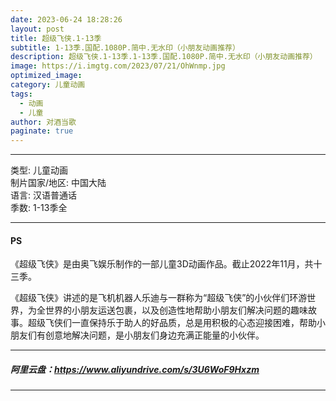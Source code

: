 ```yaml
---
date: 2023-06-24 18:28:26
layout: post
title: 超级飞侠.1-13季
subtitle: 1-13季.国配.1080P.简中.无水印（小朋友动画推荐）
description: 超级飞侠.1-13季.1-13季.国配.1080P.简中.无水印（小朋友动画推荐）
image: https://i.imgtg.com/2023/07/21/OhWnmp.jpg
optimized_image: 
category: 儿童动画
tags:
  - 动画
  - 儿童
author: 对酒当歌
paginate: true
---
```


---

类型: 儿童动画  
制片国家/地区: 中国大陆  
语言: 汉语普通话  
季数: 1-13季全  

---

#### PS

《超级飞侠》是由奥飞娱乐制作的一部儿童3D动画作品。截止2022年11月，共十三季。

《超级飞侠》讲述的是飞机机器人乐迪与一群称为“超级飞侠”的小伙伴们环游世界，为全世界的小朋友运送包裹，以及创造性地帮助小朋友们解决问题的趣味故事。超级飞侠们一直保持乐于助人的好品质，总是用积极的心态迎接困难，帮助小朋友们有创意地解决问题，是小朋友们身边充满正能量的小伙伴。

---

##### 阿里云盘：<https://www.aliyundrive.com/s/3U6WoF9Hxzm>

---
